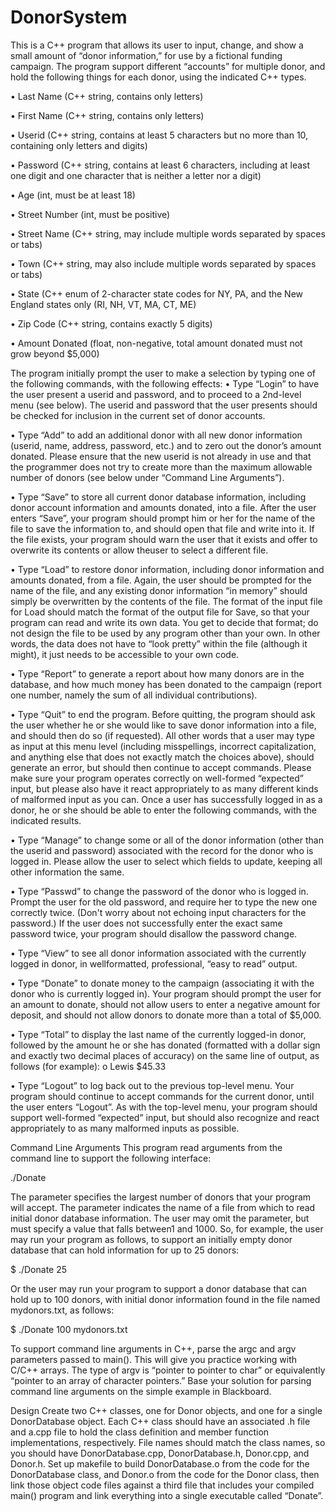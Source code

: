 # DonorSystem
This is a C++ program that allows its user to input, change, and show a small amount of “donor
information,” for use by a fictional funding campaign. The program support different “accounts” for
multiple donor, and hold the following things for each donor, using the indicated C++ types. 

• Last Name (C++ string, contains only letters)

• First Name (C++ string, contains only letters)

• Userid (C++ string, contains at least 5 characters but no more than 10, containing only letters and digits)

• Password (C++ string, contains at least 6 characters, including at least one digit and one character that is
neither a letter nor a digit)

• Age (int, must be at least 18)

• Street Number (int, must be positive)

• Street Name (C++ string, may include multiple words separated by spaces or tabs)

• Town (C++ string, may also include multiple words separated by spaces or tabs)

• State (C++ enum of 2-character state codes for NY, PA, and the New England states only (RI, NH, VT,
MA, CT, ME)

• Zip Code (C++ string, contains exactly 5 digits)

• Amount Donated (float, non-negative, total amount donated must not grow beyond $5,000)

The program initially prompt the user to make a selection by typing one of the following commands,
with the following effects:
• Type “Login” to have the user present a userid and password, and to proceed to a 2nd-level menu (see
below). The userid and password that the user presents should be checked for inclusion in the current set
of donor accounts.

• Type “Add” to add an additional donor with all new donor information (userid, name, address,
password, etc.) and to zero out the donor’s amount donated. Please ensure that the new userid is not
already in use and that the programmer does not try to create more than the maximum allowable number
of donors (see below under “Command Line Arguments”).

• Type “Save” to store all current donor database information, including donor account information and
amounts donated, into a file. After the user enters “Save”, your program should prompt him or her for
the name of the file to save the information to, and should open that file and write into it. If the file
exists, your program should warn the user that it exists and offer to overwrite its contents or allow theuser to select a different file.

• Type “Load” to restore donor information, including donor information and amounts donated, from a
file. Again, the user should be prompted for the name of the file, and any existing donor information “in
memory” should simply be overwritten by the contents of the file. The format of the input file for Load
should match the format of the output file for Save, so that your program can read and write its own
data. You get to decide that format; do not design the file to be used by any program other than your
own. In other words, the data does not have to “look pretty” within the file (although it might), it just
needs to be accessible to your own code.

• Type “Report” to generate a report about how many donors are in the database, and how much money
has been donated to the campaign (report one number, namely the sum of all individual contributions).

• Type “Quit” to end the program. Before quitting, the program should ask the user whether he or she
would like to save donor information into a file, and should then do so (if requested).
All other words that a user may type as input at this menu level (including misspellings, incorrect capitalization,
and anything else that does not exactly match the choices above), should generate an error, but should then
continue to accept commands. Please make sure your program operates correctly on well-formed “expected”
input, but please also have it react appropriately to as many different kinds of malformed input as you can.
Once a user has successfully logged in as a donor, he or she should be able to enter the following commands,
with the indicated results.

• Type “Manage” to change some or all of the donor information (other than the userid and password)
associated with the record for the donor who is logged in. Please allow the user to select which fields to
update, keeping all other information the same.

• Type “Passwd” to change the password of the donor who is logged in. Prompt the user for the old
password, and require her to type the new one correctly twice. (Don't worry about not echoing input
characters for the password.) If the user does not successfully enter the exact same password twice, your
program should disallow the password change.

• Type “View” to see all donor information associated with the currently logged in donor, in wellformatted, professional, “easy to read” output.

• Type “Donate” to donate money to the campaign (associating it with the donor who is currently logged
in). Your program should prompt the user for an amount to donate, should not allow users to enter a
negative amount for deposit, and should not allow donors to donate more than a total of $5,000.

• Type “Total” to display the last name of the currently logged-in donor, followed by the amount he or she
has donated (formatted with a dollar sign and exactly two decimal places of accuracy) on the same line
of output, as follows (for example):
o Lewis $45.33

• Type “Logout” to log back out to the previous top-level menu.
Your program should continue to accept commands for the current donor, until the user enters “Logout”. As
with the top-level menu, your program should support well-formed “expected” input, but should also recognize
and react appropriately to as many malformed inputs as possible.

Command Line Arguments
This program read arguments from the command line to support the following interface:

./Donate <max donors> <filename>

The <max donors> parameter specifies the largest number of donors that your program will accept. The
<filename> parameter indicates the name of a file from which to read initial donor database information.
The user may omit the <filename> parameter, but must specify a <max donors> value that falls between1 and 1000. So, for example, the user may run your program as follows, to support an initially empty donor
database that can hold information for up to 25 donors:

$ ./Donate 25

Or the user may run your program to support a donor database that can hold up to 100 donors, with initial donor
information found in the file named mydonors.txt, as follows:

$ ./Donate 100 mydonors.txt

To support command line arguments in C++, parse the argc and argv parameters passed to main(). This
will give you practice working with C/C++ arrays. The type of argv is “pointer to pointer to char” or
equivalently “pointer to an array of character pointers.” Base your solution for parsing command line arguments
on the simple example in Blackboard.

Design
Create two C++ classes, one for Donor objects, and one for a single DonorDatabase object. Each C++
class should have an associated .h file and a.cpp file to hold the class definition and member function
implementations, respectively. File names should match the class names, so you should have
DonorDatabase.cpp, DonorDatabase.h, Donor.cpp, and Donor.h. Set up makefile to
build DonorDatabase.o from the code for the DonorDatabase class, and Donor.o from the code for the
Donor class, then link those object code files against a third file that includes your compiled main() program and link everything into a single executable called “Donate”.

